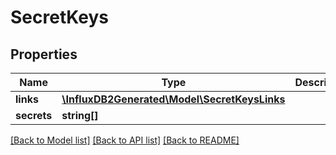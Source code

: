 # SecretKeys

## Properties
Name | Type | Description | Notes
------------ | ------------- | ------------- | -------------
**links** | [**\InfluxDB2Generated\Model\SecretKeysLinks**](SecretKeysLinks.md) |  | [optional] 
**secrets** | **string[]** |  | [optional] 

[[Back to Model list]](../README.md#documentation-for-models) [[Back to API list]](../README.md#documentation-for-api-endpoints) [[Back to README]](../README.md)


